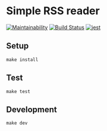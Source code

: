 # Simple RSS reader

[![Maintainability](https://api.codeclimate.com/v1/badges/9f5b7f776875814eb2ae/maintainability)](https://codeclimate.com/github/DimaKabanov/nodejs-boilerplate/maintainability)
[![Build Status](https://travis-ci.org/DimaKabanov/nodejs-boilerplate.svg?branch=master)](https://travis-ci.org/DimaKabanov/nodejs-boilerplate)
[![jest](https://facebook.github.io/jest/img/jest-badge.svg)](https://github.com/facebook/jest)

## Setup

```console
make install
```

## Test

```console
make test
```

## Development

```console
make dev
```
